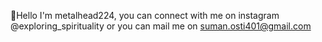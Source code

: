 🤘Hello I'm metalhead224, you can connect with me on instagram @exploring_spirituality or you can mail me on suman.osti401@gmail.com
